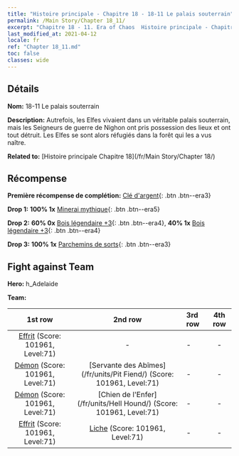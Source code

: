 ```yaml
---
title: "Histoire principale - Chapitre 18 - 18-11 Le palais souterrain"
permalink: /Main Story/Chapter 18_11/
excerpt: "Chapitre 18 - 11. Era of Chaos  Histoire principale - Chapitre 18_11. 18-11 Le palais souterrain"
last_modified_at: 2021-04-12
locale: fr
ref: "Chapter 18_11.md"
toc: false
classes: wide
---
```


## Détails

 **Nom:** 18-11 Le palais souterrain

 **Description:** Autrefois, les Elfes vivaient dans un véritable palais souterrain, mais les Seigneurs de guerre de Nighon ont pris possession des lieux et ont tout détruit. Les Elfes se sont alors réfugiés dans la forêt qui les a vus naître.

 **Related to:** [Histoire principale Chapitre 18](/fr/Main Story/Chapter 18/)

## Récompense

 **Première récompense de complétion:** [Clé d'argent](/fr/Items/con_693/){: .btn .btn--era3}

 **Drop 1:** **100% 1x** [Minerai mythique](/fr/Items/mat_61/){: .btn .btn--era5}

 **Drop 2:** **60% 0x** [Bois légendaire +3](/fr/Items/mat_55/){: .btn .btn--era4}, **40% 1x** [Bois légendaire +3](/fr/Items/mat_55/){: .btn .btn--era4}

 **Drop 3:** **100% 1x** [Parchemins de sorts](/fr/Items/con_694/){: .btn .btn--era3}


## Fight against Team
 **Hero:** h_Adelaide

 **Team:**


  | 1st row | 2nd row | 3rd row | 4th row |
  |:----:|:----:|:----|:----:|
  | [Effrit](/fr/units/Efreeti/) (Score: 101961, Level:71)  | - | - | - |
  | [Démon](/fr/units/Demon/) (Score: 101961, Level:71)  | [Servante des Abîmes](/fr/units/Pit Fiend/) (Score: 101961, Level:71)  | - | - |
  | [Démon](/fr/units/Demon/) (Score: 101961, Level:71)  | [Chien de l'Enfer](/fr/units/Hell Hound/) (Score: 101961, Level:71)  | - | - |
  | [Effrit](/fr/units/Efreeti/) (Score: 101961, Level:71)  | [Liche](/fr/units/Lich/) (Score: 101961, Level:71)  | - | - |


